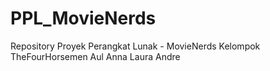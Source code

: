 # PPL_MovieNerds
Repository Proyek Perangkat Lunak - MovieNerds
Kelompok TheFourHorsemen
Aul Anna Laura Andre

